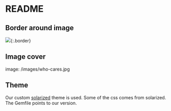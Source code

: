 # README

## Border around image

![](/images/xxx.jpg){:.border}

## Image cover

image: /images/who-cares.jpg

## Theme

Our custom [solarized](https://github.com/samwize/solarized/) theme is used. Some of the css comes from solarized. The Gemfile points to our version.
